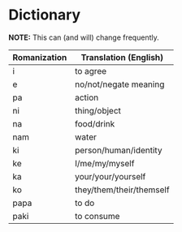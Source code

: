# Dictionary

**NOTE:** This can (and will) change frequently.

| Romanization | Translation (English) |
|--------------|-----------------------|
| i | to agree |
| e | no/not/negate meaning |
| pa | action |
| ni | thing/object |
| na | food/drink |
| nam | water |
| ki | person/human/identity |
| ke | I/me/my/myself |
| ka | your/your/yourself |
| ko | they/them/their/themself |
| papa | to do |
| paki | to consume |
